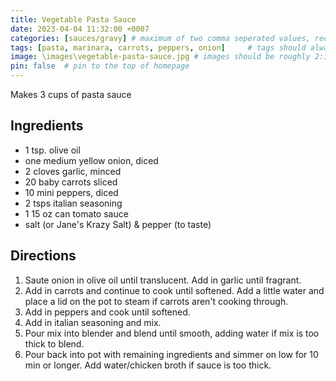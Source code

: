 ```yaml
---
title: Vegetable Pasta Sauce
date: 2023-04-04 11:32:00 +0007 
categories: [sauces/gravy] # maximum of two comma seperated values, recipes are organized in folders based on the category
tags: [pasta, marinara, carrots, peppers, onion]     # tags should always be lowercase
image: \images\vegetable-pasta-sauce.jpg # images should be roughly 2:1 ratio
pin: false  # pin to the top of homepage
---
```


Makes 3 cups of pasta sauce

## Ingredients

* 1 tsp. olive oil
* one medium yellow onion, diced
* 2 cloves garlic, minced
* 20 baby carrots sliced
* 10 mini peppers, diced
* 2 tsps italian seasoning
* 1 15 oz can tomato sauce
* salt (or Jane's Krazy Salt) & pepper (to taste)


## Directions

1. Saute onion in olive oil until translucent. Add in garlic until fragrant.
2. Add in carrots and continue to cook until softened. Add a little water and place a lid on the pot to steam if carrots aren't cooking through.
3. Add in peppers and cook until softened.
4. Add in italian seasoning and mix.
5. Pour mix into blender and blend until smooth, adding water if mix is too thick to blend.
6. Pour back into pot with remaining ingredients and simmer on low for 10 min or longer. Add water/chicken broth if sauce is too thick.


